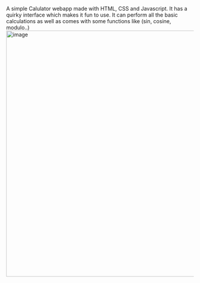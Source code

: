 A simple Calulator webapp made with HTML, CSS and Javascript.
It has a quirky interface which makes it fun to use.
It can perform all the basic calculations as well as comes with some functions like (sin, cosine, modulo..)
<img width="662" alt="image" src="https://github.com/UTSAV73/Calculator/assets/65773857/7ad82cd1-8308-42d7-86ef-75c6d770812d">
